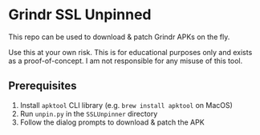 # Grindr SSL Unpinned

This repo can be used to download & patch Grindr APKs on the fly.

Use this at your own risk. This is for educational purposes only and exists as a proof-of-concept. 
I am not responsible for any misuse of this tool.

## Prerequisites

1. Install `apktool` CLI library (e.g. `brew install apktool` on MacOS)
2. Run `unpin.py` in the `SSLUnpinner` directory
3. Follow the dialog prompts to download & patch the APK